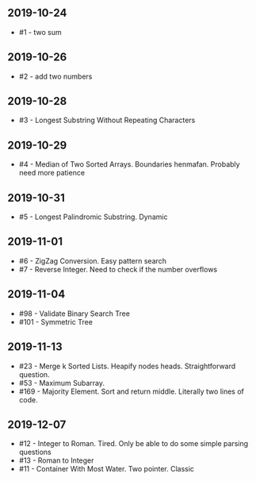 ## 2019-10-24
- #1 - two sum
## 2019-10-26
- #2 - add two numbers
## 2019-10-28
- #3 - Longest Substring Without Repeating Characters
## 2019-10-29
- #4 - Median of Two Sorted Arrays. Boundaries henmafan. Probably need more patience
## 2019-10-31
- #5 - Longest Palindromic Substring. Dynamic
## 2019-11-01
- #6 - ZigZag Conversion. Easy pattern search
- #7 - Reverse Integer. Need to check if the number overflows
## 2019-11-04
- #98 - Validate Binary Search Tree
- #101 - Symmetric Tree  
## 2019-11-13
- #23 - Merge k Sorted Lists. Heapify nodes heads. Straightforward question.
- #53 - Maximum Subarray.
- #169 - Majority Element. Sort and return middle. Literally two lines of code.
## 2019-12-07
- #12 - Integer to Roman. Tired. Only be able to do some simple parsing questions
- #13 - Roman to Integer
- #11 - Container With Most Water. Two pointer. Classic